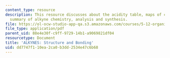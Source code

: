 ```yaml
---
content_type: resource
description: This resource discusses about the acidity table, maps of carbanions,
  summary of alkyne chemistry, analysis and synthesis.
file: https://ol-ocw-studio-app-qa.s3.amazonaws.com/courses/5-12-organic-chemistry-i-spring-2003/dd7747f110ea2ca0b3dd2534e47c6b68_11.pdf
file_type: application/pdf
parent_uid: 88e4e30f-c9ff-9729-14b1-a9069821df04
resourcetype: Document
title: 'ALKYNES: Structure and Bonding'
uid: dd7747f1-10ea-2ca0-b3dd-2534e47c6b68
---
```


